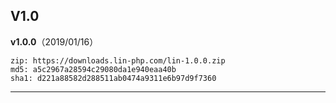 
V1.0
---

**v1.0.0**（2019/01/16）

```
zip: https://downloads.lin-php.com/lin-1.0.0.zip
md5: a5c2967a28594c29080da1e940eaa40b
sha1: d221a88582d288511ab0474a9311e6b97d9f7360
```

---


